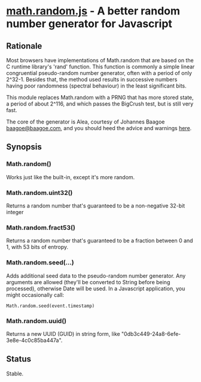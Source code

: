 [math.random.js](http://github.com/cjheath/math.random.js) - A better random number generator for Javascript
============================================================================================================

Rationale
---------

Most browsers have implementations of Math.random that are based on the C runtime
library's 'rand' function. This function is commonly a simple linear congruential
pseudo-random number generator, often with a period of only 2^32-1. Besides that,
the method used results in successive numbers having poor randomness (spectral
behaviour) in the least significant bits.

This module replaces Math.random with a PRNG that has more stored state, a period
of about 2^116, and which passes the BigCrush test, but is still very fast.

The core of the generator is Alea, courtesy of Johannes Baagoe <baagoe@baagoe.com>,
and you should heed the advice and warnings [here](http://baagoe.com/en/RandomMusings/javascript/).

Synopsis
--------

### Math.random() ###

Works just like the built-in, except it's more random.

### Math.random.uint32() ###

Returns a random number that's guaranteed to be a non-negative 32-bit integer

### Math.random.fract53() ###

Returns a random number that's guaranteed to be a fraction between 0 and 1, with 53 bits of entropy.

### Math.random.seed(...) ###

Adds additional seed data to the pseudo-random number generator. Any arguments
are allowed (they'll be converted to String before being processed), otherwise
Date will be used. In a Javascript application, you might occasionally call:

    Math.random.seed(event.timestamp)

### Math.random.uuid() ###

Returns a new UUID (GUID) in string form, like "0db3c449-24a8-6efe-3e8e-4c0c85ba447a".

Status
------

Stable.
